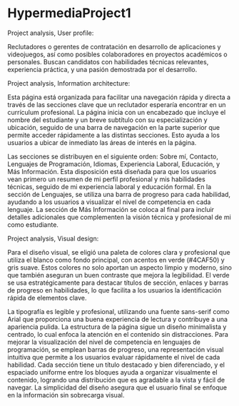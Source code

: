 # HypermediaProject1

Project analysis, User profile:

Reclutadores o gerentes de contratación en desarrollo de aplicaciones y videojuegos, así como posibles colaboradores en proyectos académicos o personales.
Buscan candidatos con habilidades técnicas relevantes, experiencia práctica, y una pasión demostrada por el desarrollo.

Project analysis, Information architecture:

Esta página está organizada para facilitar una navegación rápida y directa a través de las secciones clave que un reclutador esperaría encontrar en un currículum profesional. La página inicia con un encabezado que incluye el nombre del estudiante y un breve subtítulo con su especialización y ubicación, seguido de una barra de navegación en la parte superior que permite acceder rápidamente a las distintas secciones. Esto ayuda a los usuarios a ubicar de inmediato las áreas de interés en la página.

Las secciones se distribuyen en el siguiente orden: Sobre mí, Contacto, Lenguajes de Programación, Idiomas, Experiencia Laboral, Educación, y Más Información. Esta disposición está diseñada para que los usuarios vean primero un resumen de mi perfil profesional y mis habilidades técnicas, seguido de mi experiencia laboral y educación formal. En la sección de Lenguajes, se utiliza una barra de progreso para cada habilidad, ayudando a los usuarios a visualizar el nivel de competencia en cada lenguaje. La sección de Más Información se coloca al final para incluir detalles adicionales que complementen la visión técnica y profesional de mi como estudiante.

Project analysis, Visual design:

Para el diseño visual, se eligió una paleta de colores clara y profesional que utiliza el blanco como fondo principal, con acentos en verde (#4CAF50) y gris suave. Estos colores no solo aportan un aspecto limpio y moderno, sino que también aseguran un buen contraste que mejora la legibilidad. El verde se usa estratégicamente para destacar títulos de sección, enlaces y barras de progreso en habilidades, lo que facilita a los usuarios la identificación rápida de elementos clave.

La tipografía es legible y profesional, utilizando una fuente sans-serif como Arial que proporciona una buena experiencia de lectura y contribuye a una apariencia pulida. La estructura de la página sigue un diseño minimalista y centrado, lo cual enfoca la atención en el contenido sin distracciones. Para mejorar la visualización del nivel de competencia en lenguajes de programación, se emplean barras de progreso, una representación visual intuitiva que permite a los usuarios evaluar rápidamente el nivel de cada habilidad. Cada sección tiene un título destacado y bien diferenciado, y el espaciado uniforme entre los bloques ayuda a organizar visualmente el contenido, logrando una distribución que es agradable a la vista y fácil de navegar. La simplicidad del diseño asegura que el usuario final se enfoque en la información sin sobrecarga visual.
